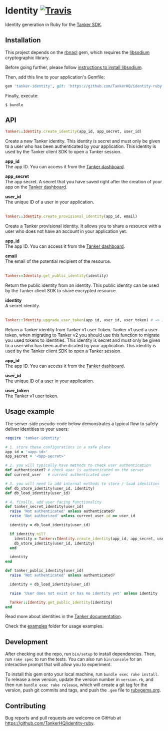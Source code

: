 # Identity [![Travis][build-badge]][build]

Identity generation in Ruby for the [Tanker SDK](https://tanker.io/docs/latest).

## Installation

This project depends on the [rbnacl](https://github.com/crypto-rb/rbnacl) gem, which requires the [libsodium](https://download.libsodium.org/doc/) cryptographic library.

Before going further, please follow [instructions to install libsodium](https://github.com/crypto-rb/rbnacl/wiki/Installing-libsodium).

Then, add this line to your application's Gemfile:

```ruby
gem 'tanker-identity', git: 'https://github.com/TankerHQ/identity-ruby' #, tag: 'vX.Y.Z'
```

Finally, execute:

    $ bundle

## API

```ruby
Tanker::Identity.create_identity(app_id, app_secret, user_id)
```
Create a new Tanker identity. This identity is secret and must only be given to a user who has been authenticated by your application. This identity is used by the Tanker client SDK to open a Tanker session.

**app_id**<br>
The app ID. You can access it from the [Tanker dashboard](https://dashboard.tanker.io).

**app_secret**<br>
The app secret. A secret that you have saved right after the creation of your app on the [Tanker dashboard](https://dashboard.tanker.io).

**user_id**<br>
The unique ID of a user in your application.
<br><br>

```ruby
Tanker::Identity.create_provisional_identity(app_id, email)
```
Create a Tanker provisional identity. It allows you to share a resource with a user who does not have an account in your application yet.

**app_id**<br>
The app ID. You can access it from the [Tanker dashboard](https://dashboard.tanker.io).

**email**<br>
The email of the potential recipient of the resource.
<br><br>

```ruby
Tanker::Identity.get_public_identity(identity)
```
Return the public identity from an identity. This public identity can be used by the Tanker client SDK to share encrypted resource.

**identity**<br>
A secret identity.
<br><br>

```ruby
Tanker::Identity.upgrade_user_token(app_id, user_id, user_token) # => identity
```
Return a Tanker identity from Tanker v1 user Token. Tanker v1 used a user token, when migrating to Tanker v2 you should use this function to migrate you used tokens to identities. This identity is secret and must only be given to a user who has been authenticated by your application. This identity is used by the Tanker client SDK to open a Tanker session.

**app_id**<br>
The app ID. You can access it from the [Tanker dashboard](https://dashboard.tanker.io).

**user_id**<br>
The unique ID of a user in your application.

**user_token**<br>
The Tanker v1 user token.

## Usage example

The server-side pseudo-code below demonstrates a typical flow to safely deliver identities to your users:

```ruby
require 'tanker-identity'

# 1. store these configurations in a safe place
app_id = '<app-id>'
app_secret = '<app-secret>'

# 2. you will typically have methods to check user authentication
def authenticated? # check user is authenticated on the server
def current_user   # current authenticated user

# 3. you will need to add internal methods to store / load identities
def db_store_identity(user_id, identity)
def db_load_identity(user_id)

# 4. finally, add user facing functionality
def tanker_secret_identity(user_id)
  raise 'Not authenticated' unless authenticated?
  raise 'Not authorized' unless current_user.id == user_id

  identity = db_load_identity(user_id)

  if identity.nil?
    identity = Tanker::Identity.create_identity(app_id, app_secret, user_id)
    db_store_identity(user_id, identity)
  end

  identity
end

def tanker_public_identity(user_id)
  raise 'Not authenticated' unless authenticated?

  identity = db_load_identity(user_id)

  raise 'User does not exist or has no identity yet' unless identity

  Tanker::Identity.get_public_identity(identity)
end
```

Read more about identities in the [Tanker documentation](https://docs.tanker.io/latest/).

Check the [examples](https://github.com/TankerHQ/identity-ruby/tree/master/examples/) folder for usage examples.

## Development

After checking out the repo, run `bin/setup` to install dependencies. Then, run `rake spec` to run the tests. You can also run `bin/console` for an interactive prompt that will allow you to experiment.

To install this gem onto your local machine, run `bundle exec rake install`. To release a new version, update the version number in `version.rb`, and then run `bundle exec rake release`, which will create a git tag for the version, push git commits and tags, and push the `.gem` file to [rubygems.org](https://rubygems.org).

## Contributing

Bug reports and pull requests are welcome on GitHub at https://github.com/TankerHQ/identity-ruby.

[build-badge]: https://travis-ci.org/TankerHQ/identity-ruby.svg?branch=master
[build]: https://travis-ci.org/TankerHQ/identity-ruby
